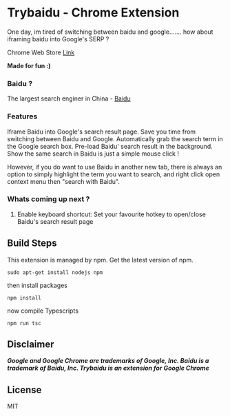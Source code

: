 # Trybaidu - Chrome Extension

One day, im tired of switching between baidu and google....... how about iframing baidu into Google's SERP ?

Chrome Web Store [Link](https://chrome.google.com/webstore/detail/trybaidu/ifmhokadajfjcndoggkfifjfghbldbmf)

**Made for fun :)**

### Baidu ?
The largest search enginer in China - [Baidu](https://en.wikipedia.org/wiki/Baidu)

### Features

Iframe Baidu into Google's search result page. Save you time from switching between Baidu and Google. Automatically grab the search term in the Google search box. Pre-load Baidu' search result in the background. Show the same search in Baidu is just a simple mouse click !

However, if you do want to use Baidu in another new tab, there is always an option to simply highlight the term you want to search, and right click open context menu then "search with Baidu".

### Whats coming up next ? ###

1. Enable keyboard shortcut: Set your favourite hotkey to open/close Baidu's search result page

## Build Steps

This extension is managed by npm. Get the latest version of npm.
```
sudo apt-get install nodejs npm
```

then install packages
```
npm install
```

now compile Typescripts
```
npm run tsc
```
## Disclaimer
**_Google and Google Chrome are trademarks of Google, Inc. Baidu is a trademark of Baidu, Inc. Trybaidu is an extension for Google Chrome_**

## License

MIT
